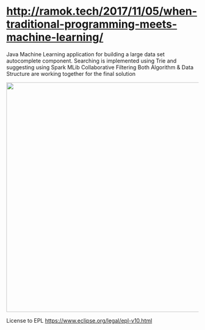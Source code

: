 # http://ramok.tech/2017/11/05/when-traditional-programming-meets-machine-learning/

Java Machine Learning application for building a large data set autocomplete component.
Searching is implemented using Trie and suggesting using Spark MLib Collaborative Filtering
Both Algorithm & Data Structure are working together for the final solution

<p align="center">
  <img src="https://i2.wp.com/ramok.tech/wp-content/uploads/2017/11/2017-11-05_22h36_00.jpg?w=655" width="600"/>
</p>

License to EPL https://www.eclipse.org/legal/epl-v10.html